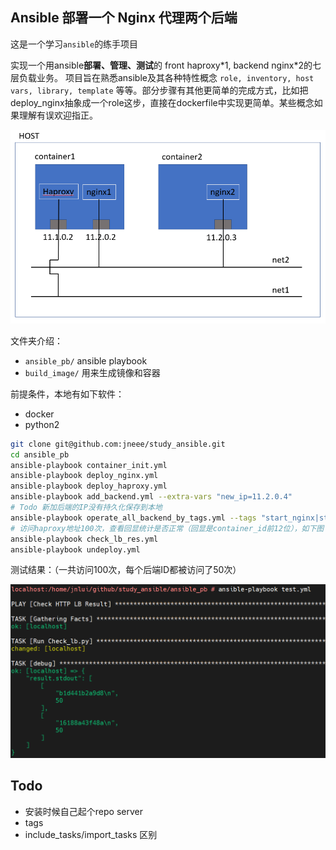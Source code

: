 
## Ansible 部署一个 Nginx 代理两个后端

这是一个学习`ansible`的练手项目

实现一个用ansible**部署、管理、测试**的 front haproxy\*1, backend nginx\*2的七层负载业务。
项目旨在熟悉ansible及其各种特性概念 `role, inventory, host vars, library, template` 等等。部分步骤有其他更简单的完成方式，比如把deploy_nginx抽象成一个role这步，直接在dockerfile中实现更简单。某些概念如果理解有误欢迎指正。

![](/pic/bp.png)

文件夹介绍：
- `ansible_pb/` ansible playbook
- `build_image/` 用来生成镜像和容器

前提条件，本地有如下软件：
- docker
- python2

```bash
git clone git@github.com:jneee/study_ansible.git
cd ansible_pb
ansible-playbook container_init.yml
ansible-playbook deploy_nginx.yml
ansible-playbook deploy_haproxy.yml
ansible-playbook add_backend.yml --extra-vars "new_ip=11.2.0.4" 
# Todo 新加后端的IP没有持久化保存到本地
ansible-playbook operate_all_backend_by_tags.yml --tags "start_nginx|stop_nginx|reload_nginx"
# 访问haproxy地址100次，查看回显统计是否正常（回显是container_id前12位），如下图
ansible-playbook check_lb_res.yml
ansible-playbook undeploy.yml
```

测试结果：（一共访问100次，每个后端ID都被访问了50次）

![](/pic/test_res.png)


## Todo

- 安装时候自己起个repo server 
- tags
- include_tasks/import_tasks 区别

